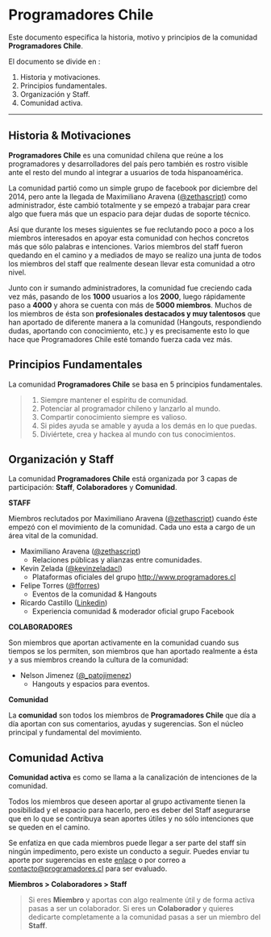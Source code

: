 Programadores Chile
===================


Este documento especifica la historia, motivo y principios de la comunidad **Programadores Chile**.

El documento se divide en :

 1. Historia y motivaciones.
 2. Principios fundamentales.
 3. Organización y Staff.
 4. Comunidad activa.


----------


Historia & Motivaciones
-------------

**Programadores Chile** es una comunidad chilena que reúne a los programadores y desarrolladores del país pero también es rostro visible ante el resto del mundo al integrar a usuarios de toda hispanoamérica.

La comunidad partió como un simple grupo de facebook por diciembre del 2014, pero ante la llegada de Maximiliano Aravena ([@zethascript](https://twitter.com/zethascript)) como administrador, éste cambió totalmente y se empezó a trabajar para crear algo que fuera más que un espacio para dejar dudas de soporte técnico.

Así que durante los meses siguientes se fue reclutando poco a poco a los miembros interesados en apoyar esta comunidad con hechos concretos más que sólo palabras e intenciones. Varios miembros del staff fueron quedando en el camino y a mediados de mayo se realizo una junta de todos los miembros del staff que realmente desean llevar esta comunidad a otro nivel.

Junto con ir sumando administradores, la comunidad fue creciendo cada vez más, pasando de los **1000** usuarios a los **2000**, luego rápidamente paso a **4000** y ahora se cuenta con más de **5000 miembros**. Muchos de los miembros de ésta son **profesionales destacados y muy talentosos** que han aportado de diferente manera a la comunidad (Hangouts, respondiendo dudas, aportando con conocimiento, etc.) y es precisamente esto lo que hace que Programadores Chile esté tomando fuerza cada vez más.



Principios Fundamentales
-------------

La comunidad **Programadores Chile** se basa en 5 principios fundamentales.

>  1. Siempre mantener el espíritu de comunidad.
>  2. Potenciar al programador chileno y lanzarlo al mundo.
>  3. Compartir conocimiento siempre es valioso.
>  4. Si pides ayuda se amable y ayuda a los demás en lo que puedas.
>  5. Diviértete, crea y hackea al mundo con tus conocimientos.

Organización y Staff
-------------

La comunidad **Programadores Chile** está organizada por 3 capas de participación: **Staff**, **Colaboradores** y **Comunidad**.

**STAFF**

Miembros reclutados por Maximiliano Aravena ([@zethascript](https://twitter.com/zethascript)) cuando éste empezó con el movimiento de la comunidad. Cada uno esta a cargo de un área vital de la comunidad.

 - Maximiliano Aravena ([@zethascript](https://twitter.com/zethascript))
	 - Relaciones públicas y alianzas entre comunidades.
 - Kevin Zelada ([@kevinzeladacl](https://twitter.com/kevinzeladacl))
	 - Plataformas oficiales del grupo http://www.programadores.cl
 - Felipe Torres ([@fforres](https://twitter.com/fforres))
	 - Eventos de la comunidad & Hangouts
 - Ricardo Castillo ([Linkedin](https://www.linkedin.com/pub/ricardo-castillo-faundez/74/233/832))
	 - Experiencia comunidad & moderador oficial grupo Facebook
 
**COLABORADORES**

Son miembros que aportan activamente en la comunidad cuando sus tiempos se los permiten, son miembros que han aportado realmente a ésta y a sus miembros creando la cultura de la comunidad:

 -  Nelson Jimenez ([@_patojimenez](https://twitter.com/_patojimenez))
	 - Hangouts y espacios para eventos.


**Comunidad**

La **comunidad** son todos los miembros de **Programadores Chile** que día a día aportan con sus comentarios, ayudas y sugerencias. Son el núcleo principal y fundamental del movimiento.

Comunidad Activa
-------------

**Comunidad activa** es como se llama a la canalización de intenciones de la comunidad.

Todos los miembros que deseen aportar al grupo activamente tienen la posibilidad y el espacio para hacerlo, pero es deber del Staff asegurarse que en lo que se contribuya sean aportes útiles y no sólo intenciones que se queden en el camino.

Se enfatiza en que cada miembros puede llegar a ser parte del staff sin ningún impedimento, pero existe un conducto a seguir. Puedes enviar tu aporte por sugerencias en este [enlace](https://github.com/programadoreschile/sugerencias) o por correo a contacto@programadores.cl para ser evaluado.



**Miembros > Colaboradores > Staff**

> Si eres **Miembro** y aportas con algo realmente útil y de forma activa pasas a ser un colaborador. Si eres un **Colaborador** y quieres dedicarte
> completamente a la comunidad pasas a ser un miembro del **Staff**.

